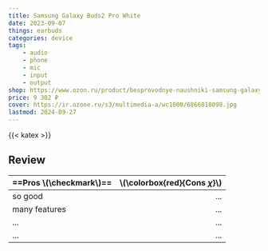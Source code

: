 ```yaml
---
title: Samsung Galaxy Buds2 Pro White
date: 2023-09-07
things: earbuds
categories: device
tags:
    - audio
    - phone
    - mic
    - input
    - output
shop: https://www.ozon.ru/product/besprovodnye-naushniki-samsung-galaxy-buds2-pro-white-870504891/?oos_search=false
price: 9 302 ₽
cover: https://ir.ozone.ru/s3/multimedia-a/wc1000/6866018098.jpg
lastmod: 2024-09-27
---
```


{{< katex >}}

## Review

| ==Pros \\(\checkmark\\)== | \\(\colorbox{red}{Cons $\chi$}\\) |
| :------------------------ | --------------------------------: |
| so good                   |                               ... |
| many features             |                               ... |
| ...                       |                               ... |
| ...                       |                               ... |
